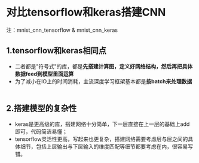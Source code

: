 # 对比tensorflow和keras搭建CNN
注：mnist_cnn_tensorflow & mnist_cnn_keras
## 1.tensorflow和keras相同点
- 二者都是"符号式"的库，都是**先搭建计算图，定义好网络结构，然后再把具体数据feed到模型里面运算**
- 为了减小在IO上的时间消耗，主流深度学习框架基本都是**按batch来处理数据**
  
## 2.搭建模型的复杂性
- keras是更高级的库，搭建网络十分简单，下一层直接在上一层的基础上add即可，代码简洁易懂；
- tensorflow灵活性更高，写起来也更复杂，搭建网络需要考虑层与层之间的具体细节，包括上层输出与下层输入的维度匹配等细节都要考虑在内，很容易写错。
